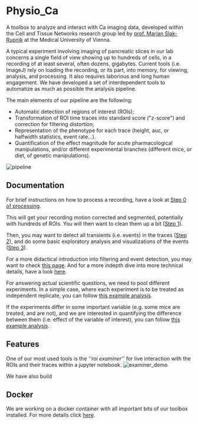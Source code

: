 # Physio_Ca

A toolbox to analyze and interact with Ca imaging data, developed within the Cell and Tissue Networks research group led by [prof. Marjan Slak-Rupnik](https://www.meduniwien.ac.at/web/index.php?id=688&res_id=37&name=Marjan_Slak%20Rupnik) at the Medical University of Vienna. 

A typical experiment involving imaging of pancreatic slices in our lab concerns a single field of view
showing up to hundreds of cells, in a recording of at least several, often dozens, gigabytes.
Current tools (i.e. ImageJ) rely on loading the recording, or its part, into memory, for viewing, analysis, and processing.
It also requires laborious and long human engagement.
We have developed a set of interdependent tools to automatize as much as possible the analysis pipeline. 

The main elements of our pipeline are the following:
 - Automatic detection of regions of interest (ROIs);
 - Transformation of ROI time traces into standard score ("z-score") and correction for filtering distortion;
 - Representation of the phenotype for each trace (height, auc, or halfwidth statistics, event rate...).
 - Quantification of the effect magnitude for acute pharmacological manipulations, and/or different experimental branches (different mice, or diet, of genetic manipulations).

![pipeline](https://user-images.githubusercontent.com/2512087/162617713-efd571a5-784e-4b2c-99ee-663f25457527.png)

## Documentation

For brief instructions on how to process a recording, have a look at [Step 0 of processing](notebooks/Tutorials/Processing_Tutorial.html). 

This will get your recording motion corrected and segmented, potentially with hundreds of ROIs. You will then want to clean them up a bit ([Step 1](notebooks/Tutorials/Step1_roi_massages.html)). 

Then, you may want to detect all transients (i.e. events) in the traces ([Step 2](notebooks/Tutorials/Step2_rois2events.html)), and do some basic exploratory analysis and visualizations of the events ([Step 3](notebooks/Tutorials/Step3_event_visualization_and_analysis.html)).

For a more didactical introduction into filtering and event detection, you may want to check [this page](docs/events.html).
And for a more indepth dive into more technical details, have a look [here](docs/matmet.pdf).

For answering actual scientific questions, we need to pool different experiments. In a simple case, where each experiment is to be treated as independent replicate, you can follow [this example analysis](notebooks/Tutorials/Step4_experiment_pooling.html).

If the experiments differ in some important variable (e.g. some mice are treated, and are not), and we are interested in quantifying the difference between them (i.e. effect of the variable of interest), you can follow [this example analysis](notebooks/Tutorials/Step4_pooling_multi_legs_and_voi.html).

## Features

One of our most used tools is the _''roi examiner''_ for live interaction with the ROIs and their traces within a jupyter notebook.
![examiner_demo](https://user-images.githubusercontent.com/2512087/162623035-c054b171-c222-47b0-905e-6f91fcb0caab.gif)

We have also build

## Docker
We are working on a docker container with all important bits of our toolbox installed. For more details click [here](docker/deployment.md).
